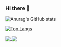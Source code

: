 ### Hi there 👋

![Anurag's GitHub stats](https://github-readme-stats.vercel.app/api?username=anuraghazra&count_private=trueshow_icons=true&theme=dracula&hide=contribs,prs)

[![Top Langs](https://github-readme-stats.vercel.app/api/top-langs/?username=ghernandez0044)](https://github.com/ghernandez0044/github-readme-stats)

<a href="https://github.com/anuraghazra/github-readme-stats">
  <img align="center" src="https://github-readme-stats.vercel.app/api/pin/?username=anuraghazra&repo=github-readme-stats" />
</a>
<a href="https://github.com/anuraghazra/convoychat">
  <img align="center" src="https://github-readme-stats.vercel.app/api/pin/?username=anuraghazra&repo=convoychat" />
</a>
